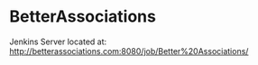 BetterAssociations
==================

Jenkins Server located at: http://betterassociations.com:8080/job/Better%20Associations/
